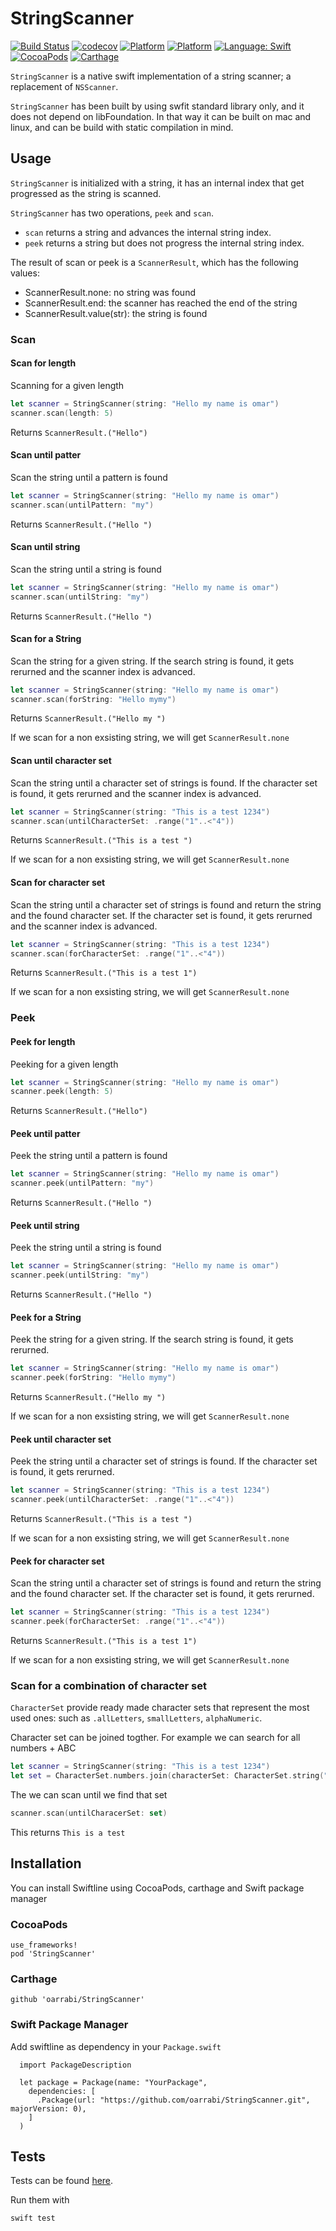 # StringScanner

[![Build Status](https://travis-ci.org/oarrabi/StringScanner.svg?branch=master)](https://travis-ci.org/oarrabi/StringScanner)
[![codecov](https://codecov.io/gh/oarrabi/StringScanner/branch/master/graph/badge.svg)](https://codecov.io/gh/oarrabi/StringScanner)
[![Platform](https://img.shields.io/badge/platform-osx-lightgrey.svg)](https://travis-ci.org/oarrabi/StringScanner)
[![Platform](https://img.shields.io/badge/platform-ios-lightgrey.svg)](https://travis-ci.org/oarrabi/StringScanner)
[![Language: Swift](https://img.shields.io/badge/language-swift-orange.svg)](https://travis-ci.org/oarrabi/StringScanner)
[![CocoaPods](https://img.shields.io/cocoapods/v/StringScanner.svg)](https://cocoapods.org/pods/StringScanner)
[![Carthage](https://img.shields.io/badge/Carthage-compatible-4BC51D.svg?style=flat)](https://github.com/Carthage/Carthage)

`StringScanner` is a native swift implementation of a string scanner; a replacement of `NSScanner`. 

`StringScanner` has been built by using swfit standard library only, and it does not depend on libFoundation. In that way it can be built on mac and linux, and can be build with static compilation in mind.

## Usage

`StringScanner` is initialized with a string, it has an internal index that get progressed as the string is scanned.

`StringScanner` has two operations, `peek` and `scan`.
- `scan` returns a string and advances the internal string index.
- `peek` returns a string but does not progress the internal string index.

The result of scan or peek is a `ScannerResult`, which has the following values:
- ScannerResult.none: no string was found
- ScannerResult.end: the scanner has reached the end of the string
- ScannerResult.value(str): the string is found

### Scan

#### Scan for length
Scanning for a given length

```swift
let scanner = StringScanner(string: "Hello my name is omar")
scanner.scan(length: 5)
```

Returns `ScannerResult.("Hello")`

#### Scan until patter
Scan the string until a pattern is found

```swift
let scanner = StringScanner(string: "Hello my name is omar")
scanner.scan(untilPattern: "my")
```

Returns `ScannerResult.("Hello ")`

#### Scan until string
Scan the string until a string is found

```swift
let scanner = StringScanner(string: "Hello my name is omar")
scanner.scan(untilString: "my")
```

Returns `ScannerResult.("Hello ")`

#### Scan for a String
Scan the string for a given string. If the search string is found, it gets rerurned and the scanner index is advanced.

```swift
let scanner = StringScanner(string: "Hello my name is omar")
scanner.scan(forString: "Hello mymy")
```

Returns `ScannerResult.("Hello my ")`

If we scan for a non exsisting string, we will get `ScannerResult.none`

#### Scan until character set
Scan the string until a character set of strings is found. If the character set is found, it gets rerurned and the scanner index is advanced.

```swift
let scanner = StringScanner(string: "This is a test 1234")
scanner.scan(untilCharacterSet: .range("1"..<"4"))
```

Returns `ScannerResult.("This is a test ")`

If we scan for a non exsisting string, we will get `ScannerResult.none`

#### Scan for character set
Scan the string until a character set of strings is found and return the string and the found character set. If the character set is found, it gets rerurned and the scanner index is advanced.

```swift
let scanner = StringScanner(string: "This is a test 1234")
scanner.scan(forCharacterSet: .range("1"..<"4"))
```

Returns `ScannerResult.("This is a test 1")`

If we scan for a non exsisting string, we will get `ScannerResult.none`

### Peek

#### Peek for length
Peeking for a given length

```swift
let scanner = StringScanner(string: "Hello my name is omar")
scanner.peek(length: 5)
```

Returns `ScannerResult.("Hello")`

#### Peek until patter
Peek the string until a pattern is found

```swift
let scanner = StringScanner(string: "Hello my name is omar")
scanner.peek(untilPattern: "my")
```

Returns `ScannerResult.("Hello ")`

#### Peek until string
Peek the string until a string is found

```swift
let scanner = StringScanner(string: "Hello my name is omar")
scanner.peek(untilString: "my")
```

Returns `ScannerResult.("Hello ")`

#### Peek for a String
Peek the string for a given string. If the search string is found, it gets rerurned.

```swift
let scanner = StringScanner(string: "Hello my name is omar")
scanner.peek(forString: "Hello mymy")
```

Returns `ScannerResult.("Hello my ")`

If we scan for a non exsisting string, we will get `ScannerResult.none`

#### Peek until character set
Peek the string until a character set of strings is found. If the character set is found, it gets rerurned.

```swift
let scanner = StringScanner(string: "This is a test 1234")
scanner.peek(untilCharacterSet: .range("1"..<"4"))
```

Returns `ScannerResult.("This is a test ")`

If we scan for a non exsisting string, we will get `ScannerResult.none`

#### Peek for character set
Scan the string until a character set of strings is found and return the string and the found character set. If the character set is found, it gets rerurned.

```swift
let scanner = StringScanner(string: "This is a test 1234")
scanner.peek(forCharacterSet: .range("1"..<"4"))
```

Returns `ScannerResult.("This is a test 1")`

If we scan for a non exsisting string, we will get `ScannerResult.none`

### Scan for a combination of character set
`CharacterSet` provide ready made character sets that represent the most used ones: such as `.allLetters`, `smallLetters`, `alphaNumeric`.

Character set can be joined togther. For example we can search for all numbers + ABC

```swift
let scanner = StringScanner(string: "This is a test 1234")
let set = CharacterSet.numbers.join(characterSet: CharacterSet.string("ABC"))
```

The we can scan until we find that set

```swift
scanner.scan(untilCharacerSet: set)
```

This returns `This is a test `

## Installation
You can install Swiftline using CocoaPods, carthage and Swift package manager

### CocoaPods
    use_frameworks!
    pod 'StringScanner'

### Carthage
    github 'oarrabi/StringScanner'

### Swift Package Manager
Add swiftline as dependency in your `Package.swift`

```
  import PackageDescription

  let package = Package(name: "YourPackage",
    dependencies: [
      .Package(url: "https://github.com/oarrabi/StringScanner.git", majorVersion: 0),
    ]
  )
```

## Tests
Tests can be found [here](https://github.com/oarrabi/StringScanner/tree/master/Tests). 

Run them with 
```
swift test
```

